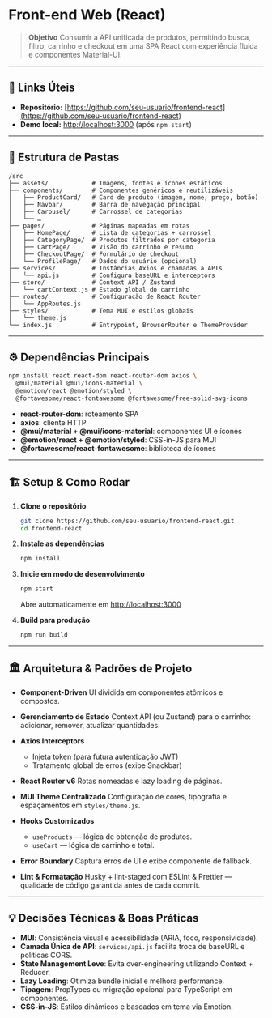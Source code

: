 # Front-end Web (React)

> **Objetivo**
> Consumir a API unificada de produtos, permitindo busca, filtro, carrinho e checkout em uma SPA React com experiência fluida e componentes Material-UI.

---

## 🔗 Links Úteis

* **Repositório:** [https://github.com/seu-usuario/frontend-react](https://github.com/seu-usuario/frontend-react)
* **Demo local:** [http://localhost:3000](http://localhost:3000) (após `npm start`)

---

## 📂 Estrutura de Pastas

```
/src
├── assets/            # Imagens, fontes e ícones estáticos
├── components/        # Componentes genéricos e reutilizáveis
│   ├── ProductCard/   # Card de produto (imagem, nome, preço, botão)
│   ├── Navbar/        # Barra de navegação principal
│   ├── Carousel/      # Carrossel de categorias
│   └── …
├── pages/             # Páginas mapeadas em rotas
│   ├── HomePage/      # Lista de categorias + carrossel
│   ├── CategoryPage/  # Produtos filtrados por categoria
│   ├── CartPage/      # Visão do carrinho e resumo
│   ├── CheckoutPage/  # Formulário de checkout
│   └── ProfilePage/   # Dados do usuário (opcional)
├── services/          # Instâncias Axios e chamadas a APIs
│   └── api.js         # Configura baseURL e interceptors
├── store/             # Context API / Zustand
│   └── cartContext.js # Estado global do carrinho
├── routes/            # Configuração de React Router
│   └── AppRoutes.js
├── styles/            # Tema MUI e estilos globais
│   └── theme.js
└── index.js           # Entrypoint, BrowserRouter e ThemeProvider
```

---

## ⚙️ Dependências Principais

```bash
npm install react react-dom react-router-dom axios \
  @mui/material @mui/icons-material \
  @emotion/react @emotion/styled \
  @fortawesome/react-fontawesome @fortawesome/free-solid-svg-icons
```

* **react-router-dom**: roteamento SPA
* **axios**: cliente HTTP
* **@mui/material + @mui/icons-material**: componentes UI e ícones
* **@emotion/react + @emotion/styled**: CSS-in-JS para MUI
* **@fortawesome/react-fontawesome**: biblioteca de ícones

---

## 🏗️ Setup & Como Rodar

1. **Clone o repositório**

   ```bash
   git clone https://github.com/seu-usuario/frontend-react.git
   cd frontend-react
   ```

2. **Instale as dependências**

   ```bash
   npm install
   ```

3. **Inicie em modo de desenvolvimento**

   ```bash
   npm start
   ```

   Abre automaticamente em [http://localhost:3000](http://localhost:3000)

4. **Build para produção**

   ```bash
   npm run build
   ```

---

## 🏛️ Arquitetura & Padrões de Projeto

* **Component-Driven**
  UI dividida em componentes atômicos e compostos.
* **Gerenciamento de Estado**
  Context API (ou Zustand) para o carrinho: adicionar, remover, atualizar quantidades.
* **Axios Interceptors**

  * Injeta token (para futura autenticação JWT)
  * Tratamento global de erros (exibe Snackbar)
* **React Router v6**
  Rotas nomeadas e lazy loading de páginas.
* **MUI Theme Centralizado**
  Configuração de cores, tipografia e espaçamentos em `styles/theme.js`.
* **Hooks Customizados**

  * `useProducts` — lógica de obtenção de produtos.
  * `useCart` — lógica de carrinho e total.
* **Error Boundary**
  Captura erros de UI e exibe componente de fallback.
* **Lint & Formatação**
  Husky + lint-staged com ESLint & Prettier — qualidade de código garantida antes de cada commit.

---

## 💡 Decisões Técnicas & Boas Práticas

* **MUI**: Consistência visual e acessibilidade (ARIA, foco, responsividade).
* **Camada Única de API**: `services/api.js` facilita troca de baseURL e políticas CORS.
* **State Management Leve**: Evita over-engineering utilizando Context + Reducer.
* **Lazy Loading**: Otimiza bundle inicial e melhora performance.
* **Tipagem**: PropTypes ou migração opcional para TypeScript em componentes.
* **CSS-in-JS**: Estilos dinâmicos e baseados em tema via Emotion.
